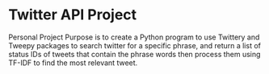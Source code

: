 # Twitter API Project
Personal Project
Purpose is to create a Python program to use Twittery and Tweepy packages to search twitter for a specific phrase, and return a list of 
status IDs of tweets that contain the phrase words then process them using TF-IDF to find the most relevant tweet.
